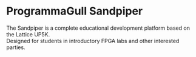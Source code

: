 # ProgrammaGull Sandpiper
The Sandpiper is a complete educational development platform based on the Lattice UP5K.  
Designed for students in introductory FPGA labs and other interested parties.
